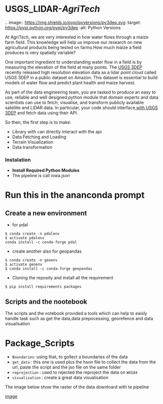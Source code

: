 # USGS_LIDAR-_AgriTech_
.. image:: https://img.shields.io/pypi/pyversions/py3dep.svg
    :target: https://pypi.python.org/pypi/py3dep
    :alt: Python Versions

At AgriTech, we are very interested in how water flows through a maize farm field. This knowledge will help us improve our research 
on new agricultural products being tested on farms.How much maize a field produces is very spatially variable?

One important ingredient to understanding water flow in a field is by measuring the elevation of the field at many points. The 
[USGS 3DEP](https://www.usgs.gov/core-science-systems/ngp/3dep) recently released high resolution elevation data as a lidar point cloud called USGS
3DEP in a public dataset on Amazon. This dataset is essential to build models of water flow and predict plant health and maize harvest. 

As part of the data engineering team, you are tasked to produce an easy to use, reliable and well designed python module that domain experts and data scientists 
can use to fetch, visualise, and transform publicly available satellite and LIDAR data. In particular, your code should interface[ with USGS 3DEP](https://www.usgs.gov/core-science-systems/ngp/3dep) and fetch data using their API. 


So then, the first step is to make: 
- Library with can directly interact with the api 
- Data Fetching and Loading 
- Terrain Visualization 
- Data transformation 




### Instalation
- **Install Required Python Modules**
- The pipeline is call iowa.json


# Run this in the ananconda prompt
## Create a new environment
- for pdal 
``` 
$ conda create -n pdalenv
$ activate pdalenv
conda install -c conda-forge pdal
```
- create another also for geopandas 
``` 
$ conda create -n geoenv
$ activate geoenv
$ conda install -c conda-forge geopandas

```

- Cloning the reposity  and install all the requirement
``` 
$ pip install requirements packages
```


## Scripts and the nootebook
The scripts and the notebook  provided a tools which can help to eaisly handle task such as get the data,data prepocessing, georefence and data visualisation   



# Package_Scripts
- ``Boundaries``: using that, to gollect a boundaries of the data
- ``get_data`` : this one is used plus the hson file to collect the data from the url, paste the script and the jso file on the same folder
- ``reprojection`` : used to rejected the reproject the data on `WGS84`
- ``visualisation`` :  create a great data visualisation





The image below show the raster of the  data downloard with te pipeline

[image](https://github.com/Zchristian955/USGS_LIDAR_AgriTech/blob/20d006a6c6d6b88e38bc5e1d3111cfb932bdf889/image/pet/Figure_3.png)











